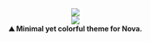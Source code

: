 <div align="center">
	<img src="https://res.cloudinary.com/avilash/image/upload/v1676080527/Yosemite_logo_lwahxo.png">
</div>

<div align="center">
	<img src="https://res.cloudinary.com/avilash/image/upload/v1676080527/Yosemite_header_movnfb.png">
</div>

<div align="center">
	<b>⛰️ Minimal yet colorful theme for Nova.</b>
</div>
